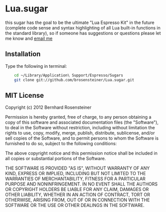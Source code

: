 # Lua.sugar

this sugar has the goal to be the ultimate "Lua Espresso Kit" in the future (complete code sense and syntax highlighting of all Lua built-in functions in the standard library), so if someone has suggestions or questions please let me know and [email me](mailto:brosensteiner@gmail.com)

<!---**IMPORTANT:** In order to use some of the text actions the [ShellActions-sugar](https://github.com/onecrayon/ShellActions-sugar) is needed
//and if you want regex syntax highlighting in "regexp" and "regsub" commands you need the [regex.sugar](https://github.com/elliottcable/regex.sugar)
-->

## Installation

Type the following in terminal:

```bash
    cd ~/Library/Application\ Support/Espresso/Sugars
    git clone git://github.com/brosensteiner/Lua.sugar.git
```

## MIT License

Copyright (c) 2012 Bernhard Rosensteiner

Permission is hereby granted, free of charge, to any person obtaining a copy of this software and associated documentation files (the "Software"), to deal in the Software without restriction, including without limitation the rights to use, copy, modify, merge, publish, distribute, sublicense, and/or sell copies of the Software, and to permit persons to whom the Software is furnished to do so, subject to the following conditions:

The above copyright notice and this permission notice shall be included in all copies or substantial portions of the Software.

THE SOFTWARE IS PROVIDED "AS IS", WITHOUT WARRANTY OF ANY KIND, EXPRESS OR IMPLIED, INCLUDING BUT NOT LIMITED TO THE WARRANTIES OF MERCHANTABILITY, FITNESS FOR A PARTICULAR PURPOSE AND NONINFRINGEMENT. IN NO EVENT SHALL THE AUTHORS OR COPYRIGHT HOLDERS BE LIABLE FOR ANY CLAIM, DAMAGES OR OTHER LIABILITY, WHETHER IN AN ACTION OF CONTRACT, TORT OR OTHERWISE, ARISING FROM, OUT OF OR IN CONNECTION WITH THE SOFTWARE OR THE USE OR OTHER DEALINGS IN THE SOFTWARE.


